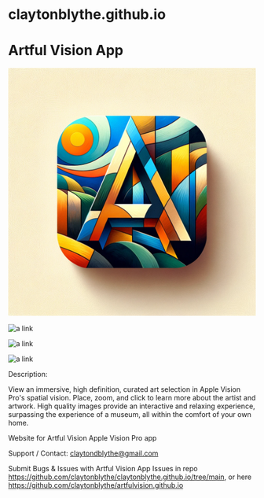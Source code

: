 # claytonblythe.github.io

# Artful Vision App

![a link](https://github.com/claytonblythe/claytonblythe.github.io/blob/main/appstore.png?raw=true
)

![a link](https://github.com/claytonblythe/claytonblythe.github.io/blob/main/Screenshot-02-19-2024-21.07.48.png?raw=true)

![a link](https://github.com/claytonblythe/claytonblythe.github.io/blob/main/Screenshot-02-19-2024-21.04.59.png?raw=true)


![a link](https://github.com/claytonblythe/claytonblythe.github.io/blob/main/Screenshot-02-19-2024-21.09.47.png?raw=true)




Description:

View an immersive, high definition, curated art selection in Apple Vision Pro's spatial vision. Place, zoom, and click to learn more about the artist and artwork. High quality images provide an interactive and relaxing experience, surpassing the experience of a museum, all within the comfort of your own home.


Website for Artful Vision Apple Vision Pro app

Support / Contact: claytondblythe@gmail.com

Submit Bugs & Issues with Artful Vision App Issues in repo https://github.com/claytonblythe/claytonblythe.github.io/tree/main, or here https://github.com/claytonblythe/artfulvision.github.io
